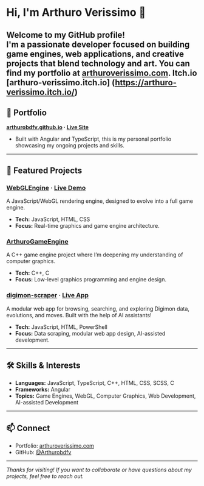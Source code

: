 # Hi, I'm Arthuro Verissimo 👋

Welcome to my GitHub profile!  
I'm a passionate developer focused on building game engines, web applications, and creative projects that blend technology and art. You can find my portfolio at [arthuroverissimo.com](https://arthuroverissimo.com/).
Itch.io [arthuro-verissimo.itch.io] (https://arthuro-verissimo.itch.io/)
---

## 🌟 Portfolio

**[arthurobdfv.github.io](https://github.com/Arthurobdfv/arthurobdfv.github.io) · [Live Site](https://arthurobdfv.github.io)**
- Built with Angular and TypeScript, this is my personal portfolio showcasing my ongoing projects and skills.

---

## 🚀 Featured Projects

### [WebGLEngine](https://github.com/Arthurobdfv/WebGLEngine) · [Live Demo](https://arthuroverissimo.com/WebGLEngine/)
A JavaScript/WebGL rendering engine, designed to evolve into a full game engine.  
- **Tech:** JavaScript, HTML, CSS
- **Focus:** Real-time graphics and game engine architecture.

### [ArthuroGameEngine](https://github.com/Arthurobdfv/ArthuroGameEngine)
A C++ game engine project where I’m deepening my understanding of computer graphics.
- **Tech:** C++, C
- **Focus:** Low-level graphics programming and engine design.

### [digimon-scraper](https://github.com/Arthurobdfv/digimon-scraper) · [Live App](https://arthuroverissimo.com/digimon-scraper/)
A modular web app for browsing, searching, and exploring Digimon data, evolutions, and moves. Built with the help of AI assistants!
- **Tech:** JavaScript, HTML, PowerShell
- **Focus:** Data scraping, modular web app design, AI-assisted development.

---

## 🛠️ Skills & Interests

- **Languages:** JavaScript, TypeScript, C++, HTML, CSS, SCSS, C
- **Frameworks:** Angular
- **Topics:** Game Engines, WebGL, Computer Graphics, Web Development, AI-assisted Development

---

## 📫 Connect

- Portfolio: [arthuroverissimo.com](https://arthuroverissimo.com/)
- GitHub: [@Arthurobdfv](https://github.com/Arthurobdfv)

---

*Thanks for visiting! If you want to collaborate or have questions about my projects, feel free to reach out.*
